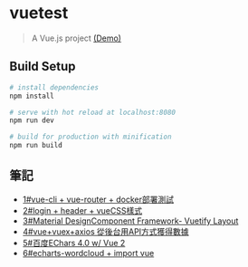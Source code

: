 # vuetest

> A Vue.js project [(Demo)](https://louiselin.github.io/vuetest)

## Build Setup

``` bash
# install dependencies
npm install

# serve with hot reload at localhost:8080
npm run dev

# build for production with minification
npm run build
```


## 筆記
- [1#vue-cli + vue-router + docker部署測試](https://zhuanlan.zhihu.com/p/36356277)
- [2#login + header + vueCSS樣式](https://zhuanlan.zhihu.com/p/36456820)
- [3#Material DesignComponent Framework- Vuetify Layout](https://zhuanlan.zhihu.com/p/36456516)
- [4#vue+vuex+axios 從後台用API方式獲得數據](https://zhuanlan.zhihu.com/p/36456972)
- [5#百度EChars 4.0 w/ Vue 2 ](https://zhuanlan.zhihu.com/p/37014020)
- [6#echarts-wordcloud + import vue](https://zhuanlan.zhihu.com/p/37014113)
